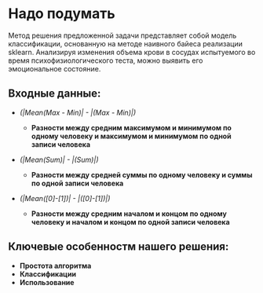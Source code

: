 # Надо подумать
Метод решения предложенной задачи представляет собой модель классификации,
основанную на методе наивного байеса реализации sklearn. Анализируя изменения
объема крови в сосудах испытуемого во время психофизиологического теста, можно
выявить его эмоциональное состояние.

## Входные данные:
- *(|Mean(Max - Min)| - |(Max - Min)|)*
  - **Разности между средним максимумом и минимумом по одному человеку и максимумом и минимумом по одной записи человека**

- *(|Mean(Sum)| - |(Sum)|)*
  - **Разности между средней суммы по одному человеку и суммы по одной записи человека**

- *(|Mean([0]-[1])| - |([0]-[1])|)*
  - **Разности между средним началом и концом по одному человеку и началом и концом по одной записи человека**

## Ключевые особенностм нашего решения:
- **Простота алгоритма**
- **Классификации**
- **Использование**
